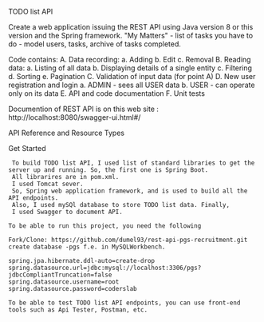 TODO list API


Create a web application issuing the REST API using Java version 8 or this version and the Spring framework. 
"My Matters" - list of tasks you have to do - model users, tasks, archive of tasks completed.

Code contains: 
  A. Data recording:
    a. Adding
    b. Edit
    c. Removal
  B. Reading data:
    a. Listing of all data
    b. Displaying details of a single entity
    c. Filtering
    d. Sorting
    e. Pagination
  C. Validation of input data (for point A)
  D. New user registration and login
    a. ADMIN - sees all USER data
    b. USER - can operate only on its data
  E. API and code documentation
  F. Unit tests
  
  Documention of REST API is on this web site : http://localhost:8080/swagger-ui.html#/
  
 API Reference and Resource Types
 
 Get Started
 
     To build TODO list API, I used list of standard libraries to get the server up and running. So, the first one is Spring Boot.
     All librarires are in pom.xml.
     I used Tomcat sever.
     So, Spring web application framework, and is used to build all the API endpoints. 
     Also, I used mySQl database to store TODO list data. Finally, 
     I used Swagger to document API.

    To be able to run this project, you need the following

    Fork/Clone: https://github.com/dumel93/rest-api-pgs-recruitment.git
    create database -pgs f.e. in MySQLWorkbench.
    
    spring.jpa.hibernate.ddl-auto=create-drop
    spring.datasource.url=jdbc:mysql://localhost:3306/pgs?jdbcCompliantTruncation=false
    spring.datasource.username=root
    spring.datasource.password=coderslab

    To be able to test TODO list API endpoints, you can use front-end tools such as Api Tester, Postman, etc.
